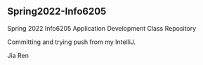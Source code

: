 ## Spring2022-Info6205
Spring 2022 Info6205 Application Development Class Repository

Committing and trying push from my IntelliJ.

Jia Ren
